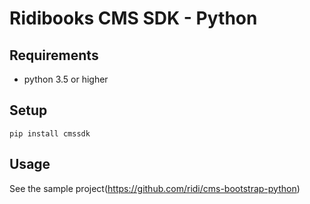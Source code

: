 # Ridibooks CMS SDK - Python

## Requirements

- python 3.5 or higher

## Setup

`pip install cmssdk`

## Usage

See the sample project(https://github.com/ridi/cms-bootstrap-python)
